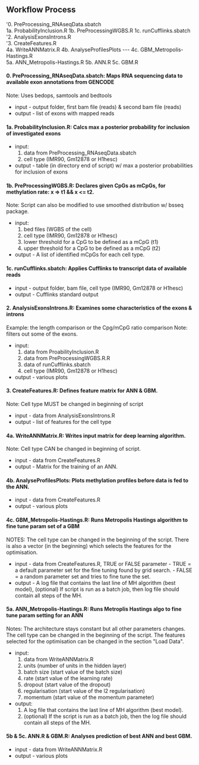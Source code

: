 
## Workflow Process

'0. PreProcessing_RNAseqData.sbatch  
1a. ProbabilityInclusion.R 1b. PreProcessingWGBS.R 1c. runCufflinks.sbatch  
'2. AnalysisExonsIntrons.R  
'3. CreateFeatures.R   
4a. WriteANNMatrix.R 4b. AnalyseProfilesPlots --- 4c. GBM_Metropolis-Hastings.R    
5a. ANN_Metropolis-Hastings.R 5b. ANN.R 5c. GBM.R

#### 0. PreProcessing_RNAseqData.sbatch: Maps RNA sequencing data to available exon annotations from GENCODE 
Note: Uses bedops, samtools and bedtools
- input - output folder, first bam file (reads) & second bam file (reads)
- output - list of exons with mapped reads

#### 1a. ProbabilityInclusion.R: Calcs max a posterior probability for inclusion of investigated exons
- input:
	1) data from PreProcessing_RNAseqData.sbatch
	2) cell type (IMR90, Gm12878 or H1hesc) 
- output - table (in directory end of script) w/ max a posterior probabilities for inclusion of exons

#### 1b. PreProcessingWGBS.R: Declares given CpGs as mCpGs, for methylation rate: x => t1 && x <= t2. 
Note: Script can also be modified to use smoothed distribution w/ bsseq package. 
- input:
  	1) bed files (WGBS of the cell)
	2) cell type (IMR90, Gm12878 or H1hesc)
	3) lower threshold for a CpG to be defined as a mCpG (t1)
	4) upper threshold for a CpG to be defined as a mCpG (t2)
- output - A list of identified mCpGs for each cell type.

#### 1c. runCufflinks.sbatch: Applies Cufflinks to transcript data of available reads
- input - output folder, bam file, cell type (IMR90, Gm12878 or H1hesc)
- output -  Cufflinks standard output

#### 2. AnalysisExonsIntrons.R: Examines some characteristics of the exons & introns 
Example: the length comparison or the Cpg/mCpG ratio comparison 
Note: filters out some of the exons. 
- input:
	1) data from ProabilityInclusion.R
	2) data from PreProcessingWGBS.R.R
	3) data of runCufflinks.sbatch
	4) cell type (IMR90, Gm12878 or H1hesc)
- output - various plots

#### 3. CreateFeatures.R: Defines feature matrix for ANN & GBM. 
Note: Cell type MUST be changed in beginning of script
- input - data from AnalysisExonsIntrons.R
- output - list of features for the cell type

#### 4a. WriteANNMatrix.R: Writes input matrix for deep learning algorithm. 
Note: Cell type CAN be changed in beginning of script.
- input - data from CreateFeatures.R
- output - Matrix for the training of an ANN.

#### 4b. AnalyseProfilesPlots: Plots methylation profiles before data is fed to the ANN.
- input - data from CreateFeatures.R
- output - various plots

#### 4c. GBM_Metropolis-Hastings.R: Runs Metropolis Hastings algorithm to fine tune param set of a GBM 
NOTES: The cell type can be changed in the beginning of the script. 
There is also a vector (in the beginning) which selects the features for the optimisation.
- input - data from CreateFeatures.R, TRUE or FALSE parameter
			- TRUE = a default parameter set for the fine tuning found by grid search.
			- FALSE = a random parameter set and tries to fine tune the set.
- output - A log file that contains the last line of MH algorithm (best model), 
           (optional) If script is run as a batch job, then log file should contain all steps of the MH.

#### 5a. ANN_Metropolis-Hastings.R: Runs Metroplis Hastings algo to fine tune param setting for an ANN
Notes: The architecture stays constant but all other parameters changes. The cell type can be changed in the beginning of the script. The features selected for the optimisation can be changed in the section "Load Data".
- input:
	1) data from WriteANNMatrix.R
  	2) units (number of units in the hidden layer)
  	3) batch size (start value of the batch size)
  	4) rate (start value of the learning rate)
  	5) dropout (start value of the dropout) 
  	6) regularisation (start value of the l2 regularisation) 
  	7) momentum (start value of the momentum parameter)
- output:
	1) A log file that contains the last line of MH algorithm (best model).
	2) (optional) If the script is run as a batch job, then the log file should contain all steps of the MH.

#### 5b & 5c. ANN.R & GBM.R: Analyses prediction of best ANN and best GBM.
- input - data from WriteANNMatrix.R
- output - various plots



